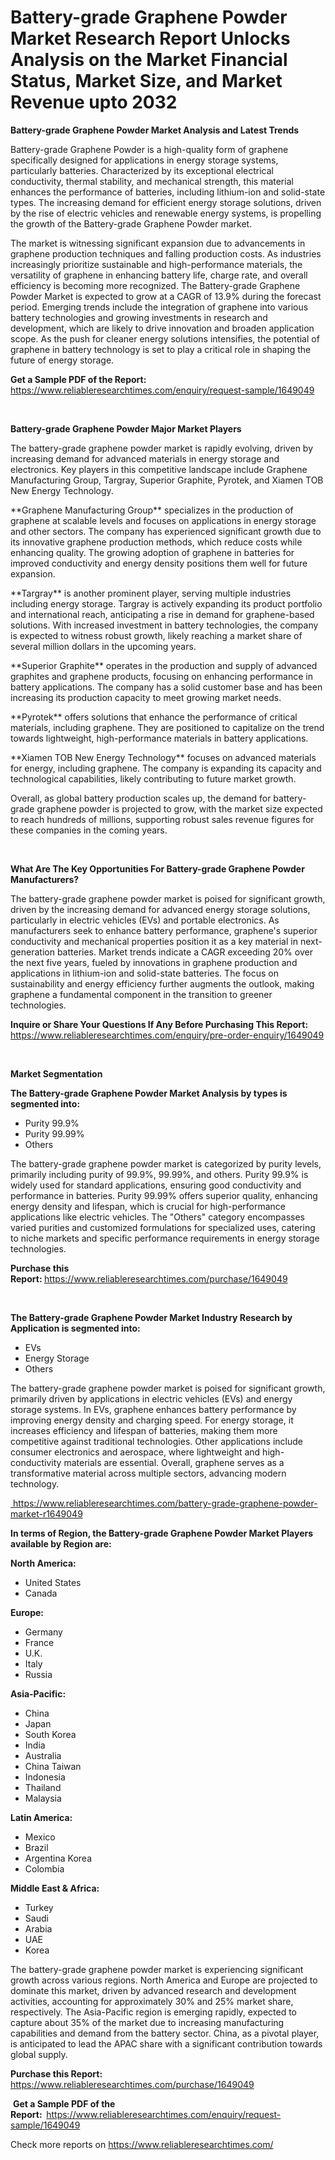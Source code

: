 <p><h1>Battery-grade Graphene Powder Market Research Report Unlocks Analysis on the Market Financial Status, Market Size, and Market Revenue upto 2032</h1></p><p><strong>Battery-grade Graphene Powder Market Analysis and Latest Trends</strong></p>
<p><p>Battery-grade Graphene Powder is a high-quality form of graphene specifically designed for applications in energy storage systems, particularly batteries. Characterized by its exceptional electrical conductivity, thermal stability, and mechanical strength, this material enhances the performance of batteries, including lithium-ion and solid-state types. The increasing demand for efficient energy storage solutions, driven by the rise of electric vehicles and renewable energy systems, is propelling the growth of the Battery-grade Graphene Powder market.</p><p>The market is witnessing significant expansion due to advancements in graphene production techniques and falling production costs. As industries increasingly prioritize sustainable and high-performance materials, the versatility of graphene in enhancing battery life, charge rate, and overall efficiency is becoming more recognized. The Battery-grade Graphene Powder Market is expected to grow at a CAGR of 13.9% during the forecast period. Emerging trends include the integration of graphene into various battery technologies and growing investments in research and development, which are likely to drive innovation and broaden application scope. As the push for cleaner energy solutions intensifies, the potential of graphene in battery technology is set to play a critical role in shaping the future of energy storage.</p></p>
<p><strong>Get a Sample PDF of the Report:&nbsp;</strong> <a href="https://www.reliableresearchtimes.com/enquiry/request-sample/1649049?utm_campaign=3290&utm_medium=2&utm_source=Github&utm_content=ia&utm_term=26032025&utm_id=battery-grade-graphene-powder">https://www.reliableresearchtimes.com/enquiry/request-sample/1649049</a></p>
<p>&nbsp;</p>
<p><strong>Battery-grade Graphene Powder Major Market Players</strong></p>
<p><p>The battery-grade graphene powder market is rapidly evolving, driven by increasing demand for advanced materials in energy storage and electronics. Key players in this competitive landscape include Graphene Manufacturing Group, Targray, Superior Graphite, Pyrotek, and Xiamen TOB New Energy Technology.</p><p>**Graphene Manufacturing Group** specializes in the production of graphene at scalable levels and focuses on applications in energy storage and other sectors. The company has experienced significant growth due to its innovative graphene production methods, which reduce costs while enhancing quality. The growing adoption of graphene in batteries for improved conductivity and energy density positions them well for future expansion.</p><p>**Targray** is another prominent player, serving multiple industries including energy storage. Targray is actively expanding its product portfolio and international reach, anticipating a rise in demand for graphene-based solutions. With increased investment in battery technologies, the company is expected to witness robust growth, likely reaching a market share of several million dollars in the upcoming years.</p><p>**Superior Graphite** operates in the production and supply of advanced graphites and graphene products, focusing on enhancing performance in battery applications. The company has a solid customer base and has been increasing its production capacity to meet growing market needs.</p><p>**Pyrotek** offers solutions that enhance the performance of critical materials, including graphene. They are positioned to capitalize on the trend towards lightweight, high-performance materials in battery applications.</p><p>**Xiamen TOB New Energy Technology** focuses on advanced materials for energy, including graphene. The company is expanding its capacity and technological capabilities, likely contributing to future market growth.</p><p>Overall, as global battery production scales up, the demand for battery-grade graphene powder is projected to grow, with the market size expected to reach hundreds of millions, supporting robust sales revenue figures for these companies in the coming years.</p></p>
<p>&nbsp;</p>
<p><strong>What Are The Key Opportunities For Battery-grade Graphene Powder Manufacturers?</strong></p>
<p><p>The battery-grade graphene powder market is poised for significant growth, driven by the increasing demand for advanced energy storage solutions, particularly in electric vehicles (EVs) and portable electronics. As manufacturers seek to enhance battery performance, graphene's superior conductivity and mechanical properties position it as a key material in next-generation batteries. Market trends indicate a CAGR exceeding 20% over the next five years, fueled by innovations in graphene production and applications in lithium-ion and solid-state batteries. The focus on sustainability and energy efficiency further augments the outlook, making graphene a fundamental component in the transition to greener technologies.</p></p>
<p><strong>Inquire or Share Your Questions If Any Before Purchasing This Report:</strong> <a href="https://www.reliableresearchtimes.com/enquiry/pre-order-enquiry/1649049?utm_campaign=3290&utm_medium=2&utm_source=Github&utm_content=ia&utm_term=26032025&utm_id=battery-grade-graphene-powder">https://www.reliableresearchtimes.com/enquiry/pre-order-enquiry/1649049</a></p>
<p>&nbsp;</p>
<p><strong>Market Segmentation</strong></p>
<p><strong>The Battery-grade Graphene Powder Market Analysis by types is segmented into:</strong></p>
<p><ul><li>Purity 99.9%</li><li>Purity 99.99%</li><li>Others</li></ul></p>
<p><p>The battery-grade graphene powder market is categorized by purity levels, primarily including purity of 99.9%, 99.99%, and others. Purity 99.9% is widely used for standard applications, ensuring good conductivity and performance in batteries. Purity 99.99% offers superior quality, enhancing energy density and lifespan, which is crucial for high-performance applications like electric vehicles. The "Others" category encompasses varied purities and customized formulations for specialized uses, catering to niche markets and specific performance requirements in energy storage technologies.</p></p>
<p><strong>Purchase this Report:&nbsp;</strong><a href="https://www.reliableresearchtimes.com/purchase/1649049?utm_campaign=3290&utm_medium=2&utm_source=Github&utm_content=ia&utm_term=26032025&utm_id=battery-grade-graphene-powder">https://www.reliableresearchtimes.com/purchase/1649049</a></p>
<p>&nbsp;</p>
<p><strong>The Battery-grade Graphene Powder Market Industry Research by Application is segmented into:</strong></p>
<p><ul><li>EVs</li><li>Energy Storage</li><li>Others</li></ul></p>
<p><p>The battery-grade graphene powder market is poised for significant growth, primarily driven by applications in electric vehicles (EVs) and energy storage systems. In EVs, graphene enhances battery performance by improving energy density and charging speed. For energy storage, it increases efficiency and lifespan of batteries, making them more competitive against traditional technologies. Other applications include consumer electronics and aerospace, where lightweight and high-conductivity materials are essential. Overall, graphene serves as a transformative material across multiple sectors, advancing modern technology.</p></p>
<p><a href="https://www.reliableresearchtimes.com/battery-grade-graphene-powder-market-r1649049?utm_campaign=3290&utm_medium=2&utm_source=Github&utm_content=ia&utm_term=26032025&utm_id=battery-grade-graphene-powder">&nbsp;https://www.reliableresearchtimes.com/battery-grade-graphene-powder-market-r1649049</a></p>
<p><strong>In terms of Region, the Battery-grade Graphene Powder Market Players available by Region are:</strong></p>
<p>
    <p> <strong> North America: </strong>
        <ul>
            <li>United States</li>
            <li>Canada</li>
        </ul>
        </p> 
    <p> <strong> Europe: </strong>
        <ul>
            <li>Germany</li>
            <li>France</li>
            <li>U.K.</li>
            <li>Italy</li>
            <li>Russia</li>
        </ul>
        </p> 
    <p> <strong> Asia-Pacific: </strong>
        <ul>
            <li>China</li>
            <li>Japan</li>
            <li>South Korea</li>
            <li>India</li>
            <li>Australia</li>
            <li>China Taiwan</li>
            <li>Indonesia</li>
            <li>Thailand</li>
            <li>Malaysia</li>
        </ul>
        </p> 
    <p> <strong> Latin America: </strong>
        <ul>
            <li>Mexico</li>
            <li>Brazil</li>
            <li>Argentina Korea</li>
            <li>Colombia</li>
        </ul>
        </p> 
    <p> <strong> Middle East & Africa: </strong>
        <ul>
            <li>Turkey</li>
            <li>Saudi</li>
            <li>Arabia</li>
            <li>UAE</li>
            <li>Korea</li>
        </ul>
    </p>
    </p>
<p><p>The battery-grade graphene powder market is experiencing significant growth across various regions. North America and Europe are projected to dominate this market, driven by advanced research and development activities, accounting for approximately 30% and 25% market share, respectively. The Asia-Pacific region is emerging rapidly, expected to capture about 35% of the market due to increasing manufacturing capabilities and demand from the battery sector. China, as a pivotal player, is anticipated to lead the APAC share with a significant contribution towards global supply.</p></p>
<p><strong>Purchase this Report: </strong><a href="https://www.reliableresearchtimes.com/purchase/1649049?utm_campaign=3290&utm_medium=2&utm_source=Github&utm_content=ia&utm_term=26032025&utm_id=battery-grade-graphene-powder">https://www.reliableresearchtimes.com/purchase/1649049</a></p>
<p>&nbsp;<strong>Get a Sample PDF of the Report:&nbsp;&nbsp;</strong><a href="https://www.reliableresearchtimes.com/enquiry/request-sample/1649049?utm_campaign=3290&utm_medium=2&utm_source=Github&utm_content=ia&utm_term=26032025&utm_id=battery-grade-graphene-powder">https://www.reliableresearchtimes.com/enquiry/request-sample/1649049</a></p>
<p><strong></strong></p>
<p>Check more reports on <a href="https://www.reliableresearchtimes.com/?utm_campaign=3290&utm_medium=2&utm_source=Github&utm_content=ia&utm_term=26032025&utm_id=battery-grade-graphene-powder">https://www.reliableresearchtimes.com/</a></p>